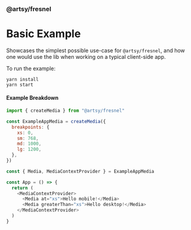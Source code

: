 ### @artsy/fresnel

# Basic Example

Showcases the simplest possible use-case for `@artsy/fresnel`, and how one would use the lib when working on a typical client-side app.

To run the example:

```
yarn install
yarn start
```

#### Example Breakdown

```js
import { createMedia } from "@artsy/fresnel"

const ExampleAppMedia = createMedia({
  breakpoints: {
    xs: 0,
    sm: 768,
    md: 1000,
    lg: 1200,
  },
})

const { Media, MediaContextProvider } = ExampleAppMedia

const App = () => {
  return (
    <MediaContextProvider>
      <Media at="xs">Hello mobile!</Media>
      <Media greaterThan="xs">Hello desktop!</Media>
    </MediaContextProvider>
  )
}
```
